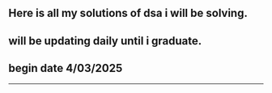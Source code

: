 Here is all my solutions of dsa i will be solving.
----------------
will be updating daily until i graduate.
----------------
begin date 4/03/2025
----------------
-------------------------------------
